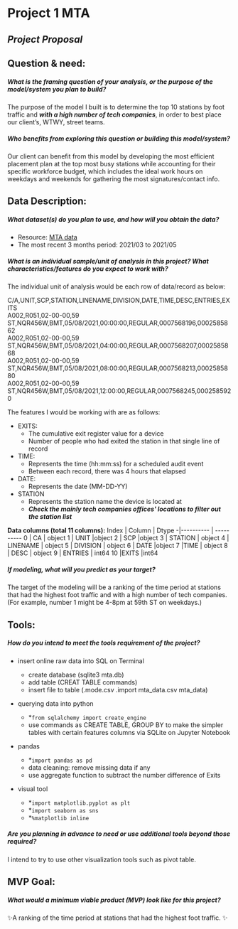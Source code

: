 # Project 1  MTA   
## _Project Proposal_


## Question & need:

##### What is the framing question of your analysis, or the purpose of the model/system you plan to build?
  
The purpose of the model I built is to determine the top 10 stations by foot traffic and ***with a high number of tech companies***, in order to best place our client’s, WTWY, street teams.

##### Who benefits from exploring this question or building this model/system?

Our client can benefit from this model by developing the most efficient placement plan at the top most busy stations while accounting for their specific workforce budget, which includes the ideal work hours on weekdays and weekends for gathering the most signatures/contact info.



## Data Description:

##### What dataset(s) do you plan to use, and how will you obtain the data?
  - Resource: [MTA data]( http://web.mta.info/developers/turnstile.html)
  - The most recent 3 months period: 2021/03 to 2021/05 


##### What is an individual sample/unit of analysis in this project? What characteristics/features do you expect to work with?
The individual unit of analysis would be each row of data/record as below: 

C/A,UNIT,SCP,STATION,LINENAME,DIVISION,DATE,TIME,DESC,ENTRIES,EXITS                                                               
A002,R051,02-00-00,59 ST,NQR456W,BMT,05/08/2021,00:00:00,REGULAR,0007568196,0002585862                                            
A002,R051,02-00-00,59 ST,NQR456W,BMT,05/08/2021,04:00:00,REGULAR,0007568207,0002585868                                            
A002,R051,02-00-00,59 ST,NQR456W,BMT,05/08/2021,08:00:00,REGULAR,0007568213,0002585880                                            
A002,R051,02-00-00,59 ST,NQR456W,BMT,05/08/2021,12:00:00,REGULAR,0007568245,0002585920       


The features I would be working with are as follows:
* EXITS: 
    * The cumulative exit register value for a device
    * Number of people who had exited the station in that single line of record
* TIME:
    * Represents the time (hh:mm:ss) for a scheduled audit event
    * Between each record, there was 4 hours that elapsed
* DATE:
    * Represents the date (MM-DD-YY)
* STATION
    * Represents the station name the device is located at
    * ***Check the mainly tech companies offices' locations to filter out the station list***


**Data columns  (total 11 columns):** 
  Index |  Column |   Dtype 
-|---------- | ----------
 0 |  CA      |  object
 1  | UNIT    |object
 2  | SCP    |object
 3  | STATION |  object
 4  | LINENAME | object
 5  | DIVISION | object
 6  | DATE      |object
 7   |TIME  |    object
 8  | DESC    |  object
 9  | ENTRIES  | int64 
 10  |EXITS     |int64 


##### If modeling, what will you predict as your target?
The target of the modeling will be a ranking of the time period at stations that had the highest foot traffic and with a high number of tech companies. 
(For example, number 1 might be 4-8pm at 59th ST on weekdays.)


## Tools:
##### 	How do you intend to meet the tools requirement of the project?
- insert online raw data into SQL on Terminal
    * create database (sqlite3 mta.db)
    * add table (CREAT TABLE commands)
    * insert file to table (.mode.csv .import mta_data.csv mta_data)
- querying data into python
    * *```
         from sqlalchemy import create_engine
            ```
    * use commands as CREATE TABLE, GROUP BY to make the simpler tables with certain features columns via SQLite on Jupyter Notebook
- pandas 
    * *```
        	import pandas as pd
            ```
    * data cleaning: remove missing data if any
    * use aggregate function to subtract the number difference of Exits
    
- visual tool
    * *```
        	import matplotlib.pyplot as plt
           ```
    * *```
        	 import seaborn as sns
            ```
    * *```
        	 %matplotlib inline
            ```

##### 	Are you planning in advance to need or use additional tools beyond those required?
I intend to try to use other visualization tools such as pivot table.


## MVP Goal:

##### 	What would a minimum viable product (MVP) look like for this project?
✨A ranking of the time period at stations that had the highest foot traffic. ✨





